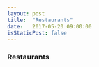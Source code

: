 ```yaml
---
layout: post
title:  "Restaurants"
date:   2017-05-20 09:00:00
isStaticPost: false
---
```

### Restaurants

